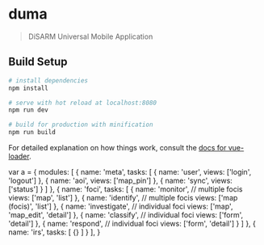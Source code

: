 # duma

> DiSARM Universal Mobile Application

## Build Setup

``` bash
# install dependencies
npm install

# serve with hot reload at localhost:8080
npm run dev

# build for production with minification
npm run build
```

For detailed explanation on how things work, consult the [docs for vue-loader](http://vuejs.github.io/vue-loader).




var a = {
  modules: [
    {
      name: 'meta',
      tasks: [
        {
          name: 'user',
          views: ['login', 'logout']
        },
        {
          name: 'aoi',
          views: ['map_pin']
        },
        {
          name: 'sync',
          views: ['status']
        }
      ]
    },
    {
      name: 'foci',
      tasks: [
        {
          name: 'monitor', // multiple focis
          views: ['map', 'list']
        },
        {
          name: 'identify', // multiple focis
          views: ['map (focis)', 'list']
        },
        {
          name: 'investigate', // individual foci
          views: ['map', 'map_edit', 'detail']
        },
        {
          name: 'classify', // individual foci
          views: ['form', 'detail']
        },
        {
          name: 'respond', // individual foci
          views: ['form', 'detail']
        }
      ]
    },
    {
      name: 'irs', 
      tasks: [
        {}
      ]
    }
  ],
}